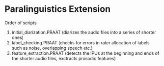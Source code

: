 # Paralinguistics Extension

Order of scripts

1. initial_diarization.PRAAT (diarizes the audio files into a series of shorter ones)
2. label_checking.PRAAT (checks for errors in rater allocation of labels such as noise, overlapping speech etc.)
3. feature_extraction.PRAAT (detects the IPUs at the beginning and ends of the shorter audio files, exctracts prosodic features)